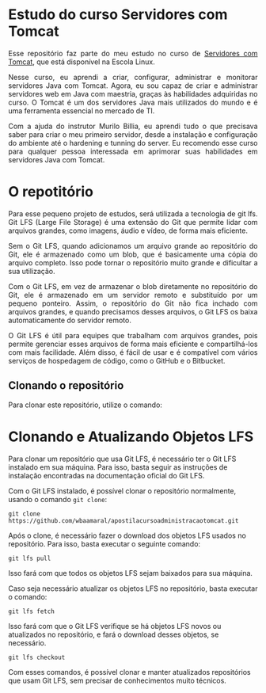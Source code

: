 # Estudo do curso Servidores com Tomcat

<p align="justify">Esse repositório faz parte do meu estudo no curso de <a href="https://nova.escolalinux.com.br/course/servidores-com-tomcat" target="_blank">Servidores com Tomcat</a>, 
que está disponível na Escola Linux.</p>

<p align="justify">Nesse curso, eu aprendi a criar, configurar, administrar e monitorar servidores Java com Tomcat. Agora, eu sou capaz de criar e administrar servidores web em Java com maestria, graças às habilidades adquiridas no curso. O Tomcat é um dos servidores Java mais utilizados do mundo e é uma ferramenta essencial no mercado de TI.</p>

<p align="justify">Com a ajuda do instrutor Murilo Billia, eu aprendi tudo o que precisava saber para criar o meu primeiro servidor, desde a instalação e configuração do ambiente até o hardening e tunning do server. Eu recomendo esse curso para qualquer pessoa interessada em aprimorar suas habilidades em servidores Java com Tomcat.</p>

# O repotitório

<p align="justify">Para esse pequeno projeto de estudos, será utilizada a tecnologia de git lfs.
Git LFS (Large File Storage) é uma extensão do Git que permite lidar com arquivos grandes, como imagens, áudio e vídeo, de forma mais eficiente.</p>

<p align="justify">Sem o Git LFS, quando adicionamos um arquivo grande ao repositório do Git, ele é armazenado como um blob, que é basicamente uma cópia do arquivo completo. Isso pode tornar o repositório muito grande e dificultar a sua utilização.</p>

<p align="justify">Com o Git LFS, em vez de armazenar o blob diretamente no repositório do Git, ele é armazenado em um servidor remoto e substituído por um pequeno ponteiro. Assim, o repositório do Git não fica inchado com arquivos grandes, e quando precisamos desses arquivos, o Git LFS os baixa automaticamente do servidor remoto.</p>

<p align="justify">O Git LFS é útil para equipes que trabalham com arquivos grandes, pois permite gerenciar esses arquivos de forma mais eficiente e compartilhá-los com mais facilidade. Além disso, é fácil de usar e é compatível com vários serviços de hospedagem de código, como o GitHub e o Bitbucket.</p>

## Clonando o repositório

Para clonar este repositório, utilize o comando:


# Clonando e Atualizando Objetos LFS

Para clonar um repositório que usa Git LFS, é necessário ter o Git LFS instalado em sua máquina. Para isso, basta seguir as instruções de instalação encontradas na documentação oficial do Git LFS.

Com o Git LFS instalado, é possível clonar o repositório normalmente, usando o comando `git clone`:

`git clone https://github.com/wbaamaral/apostilacursoadministracaotomcat.git`

Após o clone, é necessário fazer o download dos objetos LFS usados no repositório. Para isso, basta executar o seguinte comando:

`git lfs pull`

Isso fará com que todos os objetos LFS sejam baixados para sua máquina.

Caso seja necessário atualizar os objetos LFS no repositório, basta executar o comando:


`git lfs fetch`


Isso fará com que o Git LFS verifique se há objetos LFS novos ou atualizados no repositório, e fará o download desses objetos, se necessário.

`git lfs checkout`

Com esses comandos, é possível clonar e manter atualizados repositórios que usam Git LFS, sem precisar de conhecimentos muito técnicos.

